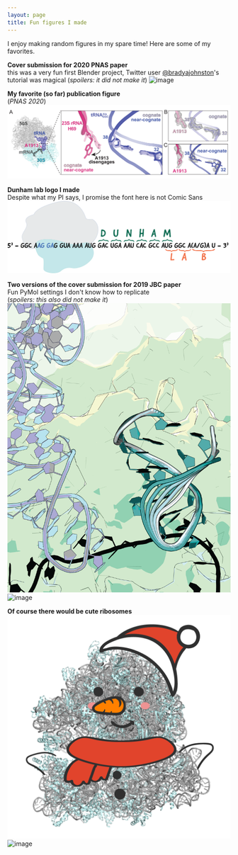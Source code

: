 ```yaml
---
layout: page
title: Fun figures I made
---
```

I enjoy making random figures in my spare time! Here are some of my favorites.

__Cover submission for 2020 PNAS paper__  
this was a very fun first Blender project, Twitter user [@bradyajohnston](https://twitter.com/bradyajohnston)'s tutorial was magical
(_spoilers: it did not make it_)
![image](images/2020-05-05_tRNA-Ala-cover.png)

__My favorite (so far) publication figure__  
(_PNAS 2020_)  
![image](images/2020-04-29_allfig-04.png)

__Dunham lab logo I made__  
Despite what my PI says, I promise the font here is not Comic Sans  
![image](images/DunhamLab_Logo.png)

__Two versions of the cover submission for 2019 JBC paper__  
Fun PyMol settings I don't know how to replicate  
(_spoilers: this also did not make it_)
![image](images/jbc2019_covers-01.png)
![image](images/jbc2019_covers-02.png)

__Of course there would be cute ribosomes__  
![image](images/HN_snowman70S-01.png)
![image]("images/HN_valentine70S-01.png)
